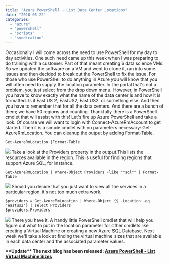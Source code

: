 ```yaml
---
title: "Azure PowerShell - List Data Center Locations"
date: "2018-05-22"
categories: 
  - "azure"
  - "powershell"
  - "scripts"
  - "syndication"
---
```


Occasionally I will come across the need to use PowerShell for my day to day activities. One such need came up this week when I was preparing to do training with a customer. Part of that meant creating 6 data science VMs. So we updated the software on a VM and went to clone it, ran into some issues and then decided to break out the PowerShell to fix the issue. For those who use PowerShell to do anything in Azure you will know that you will often need to supply the location parameter. In the portal that's not a problem, you just select from the drop down menu. However, in PowerShell you have to know exactly what the name of the data center is and how it is formatted. Is it East US 2, EastUS2, East US2, or something else. And then you have to remember that for all the data centers. And there are a bunch of them; we have 50 regions and counting. Thankfully there is a PowerShell cmdlet that will assist with this! Let's fire up Azure PowerShell and take a look. Of course we will want to login with Connect-AzureRmAccount to get started. Then it is a simple cmdlet with no parameters necessary: Get-AzureRmLocation. You can cleanup the output by adding Format-Table.

```
Get-AzureRmLocation |Format-Table
```

![](https://images.bradleyschacht.com/wp-content/uploads/2018/05/azure-powershell-list-data-center-locations-001.png) Take a look at the Providers property in the output.This lists the resources available in the region. This is useful for finding regions that support Azure SQL, for instance.

```
Get-AzureRmLocation | Where-Object Providers -like "*sql*" | Format-Table
```

![](https://images.bradleyschacht.com/wp-content/uploads/2018/05/azure-powershell-list-data-center-locations-002.png) Should you decide that you just want to view all the services in a particular region, it's not too much extra work.

```
$providers = Get-AzureRmLocation | Where-Object {$_.Location -eq "eastus2"} | select Providers
$providers.Providers
```

![](https://images.bradleyschacht.com/wp-content/uploads/2018/05/azure-powershell-list-data-center-locations-003.png) There you have it. A handy little PowerShell cmdlet that will help you figure out what to put in the location parameter for other cmdlets like creating a Virtual Machine or creating a new Azure SQL Database. Next week we'll take a look at finding the virtual machine sizes that are available in each data center and the associated parameter values.

**\*\*Update\*\* The next blog has been released: [Azure PowerShell - List Virtual Machine Sizes](https://bradleyschacht.com/azure-powershell-list-virtual-machine-sizes/)**
